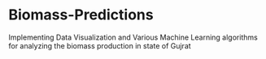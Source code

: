 # Biomass-Predictions
 Implementing Data Visualization and Various Machine Learning algorithms for analyzing the biomass production in state of Gujrat 
